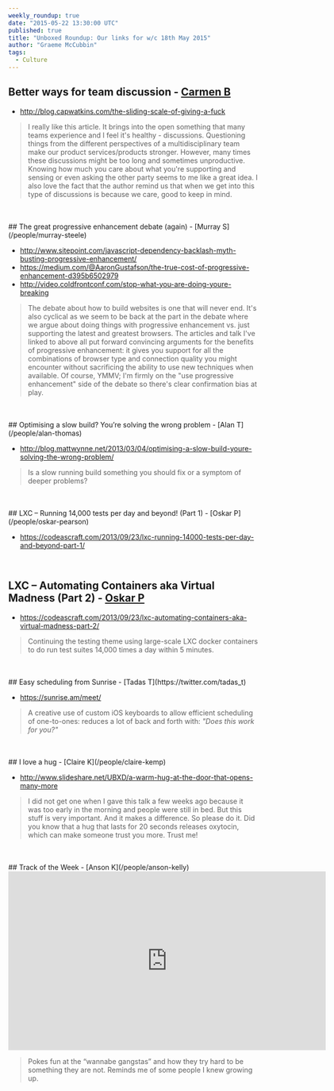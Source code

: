 ```yaml
---
weekly_roundup: true
date: "2015-05-22 13:30:00 UTC"
published: true
title: "Unboxed Roundup: Our links for w/c 18th May 2015"
author: "Graeme McCubbin"
tags:
  - Culture
---
```




## Better ways for team discussion - [Carmen B](/people/carmen-brion)

* http://blog.capwatkins.com/the-sliding-scale-of-giving-a-fuck

> I really like this article. It brings into the open something that many teams experience and I feel it's healthy - discussions. Questioning things from the different perspectives of a multidisciplinary team make our product services/products stronger. However, many times these discussions might be too long and sometimes unproductive. Knowing how much you care about what you're supporting and sensing or even asking the other party seems to me like a great idea.
I also love the fact that the author remind us that when we get into this type of discussions is because we care, good to keep in mind.<br/>
<br/>


<br/>
## The great progressive enhancement debate (again) - [Murray S](/people/murray-steele)

* http://www.sitepoint.com/javascript-dependency-backlash-myth-busting-progressive-enhancement/
* https://medium.com/@AaronGustafson/the-true-cost-of-progressive-enhancement-d395b6502979
* http://video.coldfrontconf.com/stop-what-you-are-doing-youre-breaking

> The debate about how to build websites is one that will never end.  It's also cyclical as we seem to be back at the part in the debate where we argue about doing things with progressive enhancement vs. just supporting the latest and greatest browsers.  The articles and talk I've linked to above all put forward convincing arguments for the benefits of progressive enhancement: it gives you support for all the combinations of browser type and connection quality you might encounter without sacrificing the ability to use new techniques when available.  Of course, YMMV; I'm firmly on the "use progressive enhancement" side of the debate so there's clear confirmation bias at play.<br/>
<br/>


<br/>
## Optimising a slow build? You’re solving the wrong problem - [Alan T](/people/alan-thomas)

* http://blog.mattwynne.net/2013/03/04/optimising-a-slow-build-youre-solving-the-wrong-problem/

> Is a slow running build something you should fix or a symptom of deeper problems?<br/>
<br/>


<br/>
## LXC – Running 14,000 tests per day and beyond! (Part 1) - [Oskar P](/people/oskar-pearson)

* https://codeascraft.com/2013/09/23/lxc-running-14000-tests-per-day-and-beyond-part-1/<br/>
<br/>

## LXC – Automating Containers aka Virtual Madness (Part 2) - [Oskar P](/people/oskar-pearson)

* https://codeascraft.com/2013/09/23/lxc-automating-containers-aka-virtual-madness-part-2/

> Continuing the testing theme using large-scale LXC docker containers to do run test suites 14,000 times a day within 5 minutes.<br/>
<br/>


<br/>
## Easy scheduling from Sunrise - [Tadas T](https://twitter.com/tadas_t)

* https://sunrise.am/meet/

> A creative use of custom iOS keyboards to allow efficient scheduling of one-to-ones: reduces a lot of back and forth with: <i>"Does this work for you?"</i><br/>
<br/>


<br/>
## I love a hug - [Claire K](/people/claire-kemp)

* http://www.slideshare.net/UBXD/a-warm-hug-at-the-door-that-opens-many-more

>  I did not get one when I gave this talk a few weeks ago because it was too early in the morning and people were still in bed. But this stuff is very important. And it makes a difference. So please do it.  Did you know that a hug that lasts for 20 seconds releases oxytocin, which can make someone trust you more. Trust me!<br/>
<br/>


<br/>
## Track of the Week - [Anson K](/people/anson-kelly)

<iframe width="640" height="360" src="https://www.youtube.com/embed/nzY2Qcu5i2A" frameborder="0" allowfullscreen></iframe>

> Pokes fun at the “wannabe gangstas” and how they try hard to be something they are not. Reminds me of some people I knew growing up.
